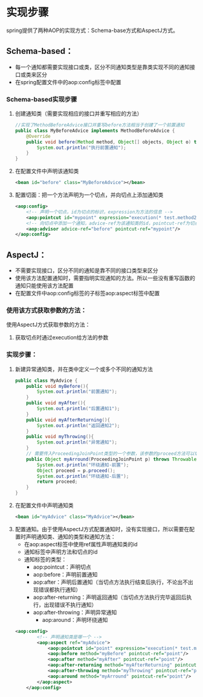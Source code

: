 # 实现步骤
spring提供了两种AOP的实现方式：Schema-base方式和AspectJ方式。

## Schema-based：
* 每一个通知都需要实现接口或类，区分不同通知类型是靠类实现不同的通知接口或类来区分
* 在spring配置文件中的aop:config标签中配置
### Schema-based实现步骤
1. 创建通知类（需要实现相应的接口并重写相应的方法）
    ```java
    //实现了MethodBeforeAdvice接口并重写before方法相当于创建了一个前置通知
    public class MyBeforeAdvice implements MethodBeforeAdvice {
        @Override
        public void before(Method method, Object[] objects, Object o) throws Throwable {
            System.out.println("执行前置通知");
        }
    }
    ```
2. 在配置文件中声明该通知类
    ```xml
    <bean id="before" class="MyBeforeAdvice"></bean>
    ```
3. 配置切面：把一个方法声明为一个切点，并向切点上添加通知类
    ```xml
    <aop:config>
        <!-- 声明一个切点，id为切点的标识，expression为方法的信息 -->
        <aop:pointcut id="mypoint" expression="execution(* test.method2(..))"/>
        <!-- 向切点中添加一个通知，advice-ref为该通知类的id，pointcut-ref为切点的id -->
        <aop:advisor advice-ref="before" pointcut-ref="mypoint"/>
    </aop:config>
    ```


## AspectJ：
* 不需要实现接口，区分不同的通知是靠不同的接口类型来区分
* 使用该方法配置通知时，需要指明实现通知的方法。所以一些没有重写函数的通知只能使用该方法配置
* 在配置文件中aop:config标签的子标签aop:aspect标签中配置
### 使用该方式获取参数的方法：
使用AspectJ方式获取参数的方法：
1. 获取切点时通过execution给方法的参数

### 实现步骤：
1. 新建异常通知类，并在类中定义一个或多个不同的通知方法
    ```java
    public class MyAdvice {
        public void myBefore(){
            System.out.println("前置通知");
        }
        public void myAfter(){
            System.out.println("后置通知1");
        }
        public void myAfterReturning(){
            System.out.println("返回通知2");
        }
        public void myThrowing(){
            System.out.println("异常通知");
        }
        // 需要传入ProceedingJoinPoint类型的一个参数，该参数的proceed方法可以切换到后置
        public Object myArround(ProceedingJoinPoint p) throws Throwable {
            System.out.println("环绕通知-前置");
            Object proceed = p.proceed();
            System.out.println("环绕通知-后置");
            return proceed;
        }
    }
    ```
2. 在配置文件中声明通知类
    ```xml
    <bean id="myAdvice" class="MyAdvice"></bean>
    ```
3. 配置通知。由于使用AspectJ方式配置通知时，没有实现接口，所以需要在配置时声明通知类、通知的类型和通知方法：
    * 在aop:aspect标签中使用ref属性声明通知类的id
    * 通知标签中声明方法和切点的id
    * 通知标签的类型：
        * aop:pointcut：声明切点
        * aop:before：声明前置通知
        * aop:after：声明后置通知（当切点方法执行结束后执行，不论出不出现错误都执行通知）
        * aop:after-returning：声明返回通知（当切点方法执行完毕返回后执行，出现错误不执行通知）
        * aop:after-throwing：声明异常通知
            * aop:around：声明环绕通知
    ```xml
    <aop:config>
            <!-- 声明通知类是哪一个 -->
            <aop:aspect ref="myAdvice">
                <aop:pointcut id="point" expression="execution(* test.method2(..))"/>
                <aop:before method="myBefore" pointcut-ref="point"/>
                <aop:after method="myAfter" pointcut-ref="point"/>
                <aop:after-returning method="myAfterReturning" pointcut-ref="point"/>
                <aop:after-throwing method="myThrowing" pointcut-ref="point"/>
                <aop:around method="myArround" pointcut-ref="point"/>
            </aop:aspect>
        </aop:config>
    ```

